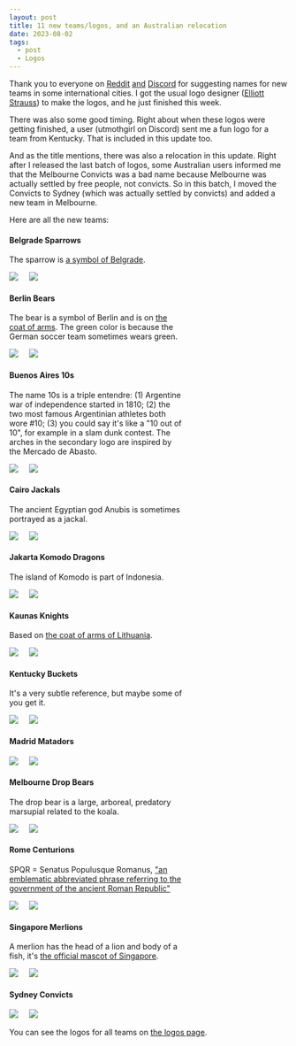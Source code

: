 ```yaml
---
layout: post
title: 11 new teams/logos, and an Australian relocation
date: 2023-08-02
tags:
  - post
  - Logos
---
```


Thank you to everyone on [Reddit](https://old.reddit.com/r/BasketballGM/comments/12j8sb5/help_me_think_of_names_for_some_new_international/) [and](https://old.reddit.com/r/BasketballGM/comments/12s8gp6/thanks_for_all_the_ideas_for_new_team_names_i/) [Discord](/discord/) for suggesting names for new teams in some international cities. I got the usual logo designer ([Elliott Strauss](https://www.estraussdesign.com/)) to make the logos, and he just finished this week.

There was also some good timing. Right about when these logos were getting finished, a user (utmothgirl on Discord) sent me a fun logo for a team from Kentucky. That is included in this update too.

And as the title mentions, there was also a relocation in this update. Right after I released the last batch of logos, some Australian users informed me that the Melbourne Convicts was a bad name because Melbourne was actually settled by free people, not convicts. So in this batch, I moved the Convicts to Sydney (which was actually settled by convicts) and added a new team in Melbourne.

Here are all the new teams:

<!--more-->

<style>
.logo-wrapper {
    gap: 6rem;
}
.logo-wrapper-2 {
    max-width: 316px;
}
.logo-big {
    max-width: 200px;
    max-height: 200px;
}
.logo-small {
    margin-left: 1rem;
    max-width: 100px;
    max-height: 100px;
}
</style>

<div class="logo-wrapper text-center d-flex flex-wrap justify-content-center mb-3">
    <div class="logo-wrapper-2">
        <h4>Belgrade Sparrows</h4>
        <p>The sparrow is <a href="https://www.morethanbelgrade.com/what-does-the-legend-says-why-is-the-sparrow-a-symbol-of-belgrade/">a symbol of Belgrade</a>.</p>
        <div class="d-flex align-items-center justify-content-center">
            <img class="logo-big" src="https://play.basketball-gm.com/img/logos-primary/BEL.svg">
            <img class="logo-small" src="https://play.basketball-gm.com/img/logos-secondary/BEL.svg">
        </div>
    </div>
    <div class="logo-wrapper-2">
        <h4>Berlin Bears</h4>
        <p>The bear is a symbol of Berlin and is on <a href="https://en.wikipedia.org/wiki/Coat_of_arms_of_Berlin">the coat of arms</a>. The green color is because the German soccer team sometimes wears green.</p>
        <div class="d-flex align-items-center justify-content-center">
            <img class="logo-big" src="https://play.basketball-gm.com/img/logos-primary/BER.svg">
            <img class="logo-small" src="https://play.basketball-gm.com/img/logos-secondary/BER.svg">
        </div>
    </div>
    <div class="logo-wrapper-2">
        <h4>Buenos Aires 10s</h4>
        <p>The name 10s is a triple entendre: (1) Argentine war of independence started in 1810; (2) the two most famous Argentinian athletes both wore #10; (3) you could say it's like a "10 out of 10", for example in a slam dunk contest. The arches in the secondary logo are inspired by the Mercado de Abasto.</p>
        <div class="d-flex align-items-center justify-content-center">
            <img class="logo-big" src="https://play.basketball-gm.com/img/logos-primary/BUE.svg">
            <img class="logo-small" src="https://play.basketball-gm.com/img/logos-secondary/BUE.svg">
        </div>
    </div>
    <div class="logo-wrapper-2">
        <h4>Cairo Jackals</h4>
        <p>The ancient Egyptian god Anubis is sometimes portrayed as a jackal.</p>
        <div class="d-flex align-items-center justify-content-center">
            <img class="logo-big" src="https://play.basketball-gm.com/img/logos-primary/CAI.svg">
            <img class="logo-small" src="https://play.basketball-gm.com/img/logos-secondary/CAI.svg">
        </div>
    </div>
    <div class="logo-wrapper-2">
        <h4>Jakarta Komodo Dragons</h4>
        <p>The island of Komodo is part of Indonesia.</p>
        <div class="d-flex align-items-center justify-content-center">
            <img class="logo-big" src="https://play.basketball-gm.com/img/logos-primary/JKT.svg">
            <img class="logo-small" src="https://play.basketball-gm.com/img/logos-secondary/JKT.svg">
        </div>
    </div>
    <div class="logo-wrapper-2">
        <h4>Kaunas Knights</h4>
        <p>Based on <a href="https://en.wikipedia.org/wiki/Coat_of_arms_of_Lithuania">the coat of arms of Lithuania</a>.</p>
        <div class="d-flex align-items-center justify-content-center">
            <img class="logo-big" src="https://play.basketball-gm.com/img/logos-primary/KAU.svg">
            <img class="logo-small" src="https://play.basketball-gm.com/img/logos-secondary/KAU.svg">
        </div>
    </div>
    <div class="logo-wrapper-2">
        <h4>Kentucky Buckets</h4>
        <p>It's a very subtle reference, but maybe some of you get it.</p>
        <div class="d-flex align-items-center justify-content-center">
            <img class="logo-big" src="https://play.basketball-gm.com/img/logos-primary/KEN.svg">
            <img class="logo-small" src="https://play.basketball-gm.com/img/logos-secondary/KEN.svg">
        </div>
    </div>
    <div class="logo-wrapper-2">
        <h4>Madrid Matadors</h4>
        <div class="d-flex align-items-center justify-content-center">
            <img class="logo-big" src="https://play.basketball-gm.com/img/logos-primary/MAD.svg">
            <img class="logo-small" src="https://play.basketball-gm.com/img/logos-secondary/MAD.svg">
        </div>
    </div>
	<div class="logo-wrapper-2">
        <h4>Melbourne Drop Bears</h4>
        <p>The drop bear is a large, arboreal, predatory marsupial related to the koala.</p>
        <div class="d-flex align-items-center justify-content-center">
            <img class="logo-big" src="https://play.basketball-gm.com/img/logos-primary/MLB.svg">
            <img class="logo-small" src="https://play.basketball-gm.com/img/logos-secondary/MLB.svg">
        </div>
    </div>
    <div class="logo-wrapper-2">
        <h4>Rome Centurions</h4>
        <p>SPQR = Senatus Populusque Romanus, <a href="https://en.wikipedia.org/wiki/SPQR">"an emblematic abbreviated phrase referring to the government of the ancient Roman Republic"</a></p>
        <div class="d-flex align-items-center justify-content-center">
            <img class="logo-big" src="https://play.basketball-gm.com/img/logos-primary/ROM.svg">
            <img class="logo-small" src="https://play.basketball-gm.com/img/logos-secondary/ROM.svg">
        </div>
    </div>
    <div class="logo-wrapper-2">
        <h4>Singapore Merlions</h4>
        <p>A merlion has the head of a lion and body of a fish, it's <a href="https://en.wikipedia.org/wiki/Merlion">the official mascot of Singapore</a>.</p>
        <div class="d-flex align-items-center justify-content-center">
            <img class="logo-big" src="https://play.basketball-gm.com/img/logos-primary/SIN.svg">
            <img class="logo-small" src="https://play.basketball-gm.com/img/logos-secondary/SIN.svg">
        </div>
    </div>
    <div class="logo-wrapper-2">
        <h4>Sydney Convicts</h4>
        <div class="d-flex align-items-center justify-content-center">
            <img class="logo-big" src="https://play.basketball-gm.com/img/logos-primary/SYD.svg">
            <img class="logo-small" src="https://play.basketball-gm.com/img/logos-secondary/SYD.svg">
        </div>
    </div>
</div>

You can see the logos for all teams on [the logos page](/logos/).
